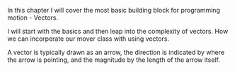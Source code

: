 In this chapter I will cover the most basic building block for programming motion - Vectors.

I will start with the basics and then leap into the complexity of vectors. How we can incorperate our mover class with using vectors. 

A vector is typically drawn as an arrow, the direction is indicated by where the arrow is pointing, and the magnitude by the length of the arrow itself.


